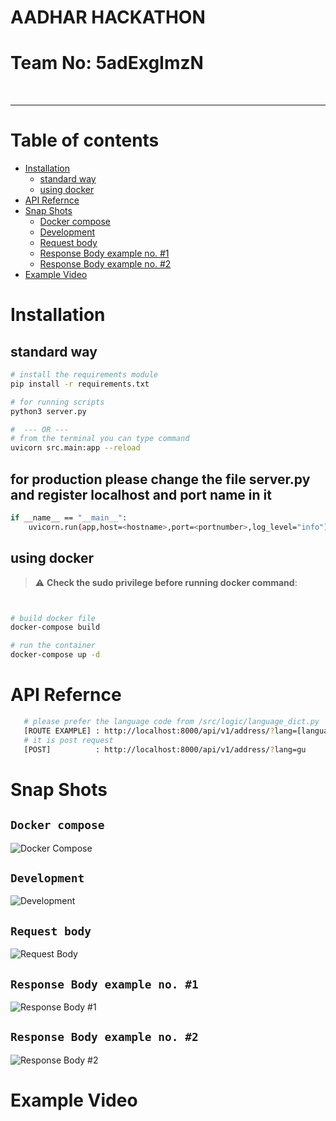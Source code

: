 # AADHAR HACKATHON
# Team No: 5adExgImzN

<br />
<hr />

Table of contents
=================


<!--ts-->  
   * [Installation](#installation)
      * [standard way](#standardway)
      * [using docker](#using-docker)
   * [API Refernce](#apireference)      
   * [Snap Shots](#snapshot)   
      * [Docker compose](#dockercompose)      
      * [Development](#development)      
      * [Request body](#requestbody)      
      * [Response Body example no. #1](#responsebodyExample1)      
      * [Response Body example no. #2](#responsebodyExample2)   
   * [Example Video](#exampleVideo)      
<!--te-->


Installation
============


standard way
------------

```bash
# install the requirements module
pip install -r requirements.txt

# for running scripts
python3 server.py

#  --- OR --- 
# from the terminal you can type command
uvicorn src.main:app --reload


```
## for production please change the file server.py and register localhost and port name in it

```bash
if __name__ == "__main__":
    uvicorn.run(app,host=<hostname>,port=<portnumber>,log_level="info")
```

using docker
------------

> :warning: **Check the sudo privilege before running docker command**:

```bash


# build docker file 
docker-compose build

# run the container 
docker-compose up -d

```

API Refernce
============

```bash
   # please prefer the language code from /src/logic/language_dict.py
   [ROUTE EXAMPLE] : http://localhost:8000/api/v1/address/?lang=[language name]
   # it is post request 
   [POST]          : http://localhost:8000/api/v1/address/?lang=gu   
```


Snap Shots
==========

```Docker compose```
----------------------
![Docker Compose](./images/docker-compose.png?raw=true "Docker Compose")

```Development```
------------------
![Development](./images/development.png?raw=true "Development")

```Request body```
-------------------
![Request Body](./images/Request_Body.png?raw=true "Request Body")

```Response Body example no. #1```
-----------------------------------
![Response Body #1](./images/response_body_1.png?raw=true "Response Body #1")

```Response Body example no. #2```
----------------------------------
![Response Body #2](./images/response_body_2.png?raw=true "Response Body #2")


Example Video
=============
